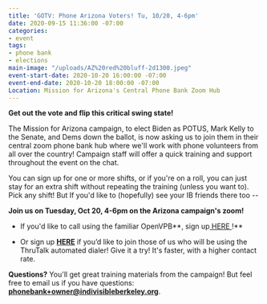 ```yaml
---
title: 'GOTV: Phone Arizona Voters! Tu, 10/20, 4-6pm'
date: 2020-09-15 11:36:00 -07:00
categories:
- event
tags:
- phone bank
- elections
main-image: "/uploads/AZ%20red%20bluff-2d1300.jpeg"
event-start-date: 2020-10-20 16:00:00 -07:00
event-end-date: 2020-10-20 18:00:00 -07:00
Location: Mission for Arizona's Central Phone Bank Zoom Hub
---
```


**Get out the vote and flip this critical swing state!**

The Mission for Arizona campaign, to elect Biden as POTUS, Mark Kelly to the Senate, and Dems down the ballot, is now asking us to join them in their central zoom phone bank hub where we'll work with phone volunteers from all over the country! Campaign staff will offer a quick training and support throughout the event on the chat.

You can sign up for one or more shifts, or if you're on a roll, you can just stay for an extra shift without repeating the training (unless you want to). Pick any shift! But If you'd like to (hopefully) see your IB friends there too --

**Join us on Tuesday, Oct 20, 4-6pm on the Arizona campaign's zoom!**

* If you'd like to call using the familiar OpenVPB**, sign up[ HERE ](https://mblz.io/0ic1oG)!**


* Or sign up **[HERE](https://mblz.io/4PVM8G)** if you’d like to join those of us who will be using  the ThruTalk  automated dialer! Give it a try! It's faster, with a higher contact rate.

**Questions?** You'll get great training materials from the campaign!  But feel free to email us if you have questions: **[phonebank\+owner@indivisibleberkeley.org](mailto:phonebank\+owner@indivisibleberkeley.org)**.